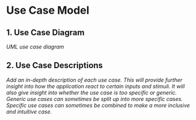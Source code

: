 # Use Case Model

## 1. Use Case Diagram

_UML use case diagram_

## 2. Use Case Descriptions

_Add an in-depth description of each use case. This will provide further insight into how the application react to certain inputs and stimuli. It will also give insight into whether the use case is too specific or generic. Generic use cases can sometimes be split up into more specific cases. Specific use cases can sometimes be combined to make a more inclusive and intuitive case._
